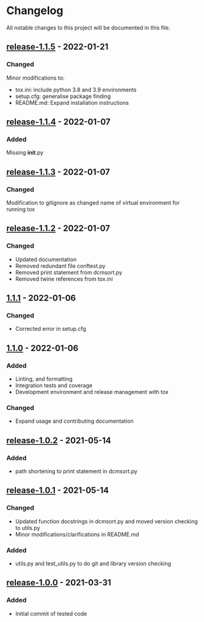# Changelog

All notable changes to this project will be documented in this file.

## [release-1.1.5](https://github.com/SWastling/dcmsort/tree/release-1.1.5) - 2022-01-21

### Changed 

Minor modifications to:
- tox.ini: include python 3.8 and 3.9 environments
- setup.cfg: generalise package finding
- README.md: Expand installation instructions

## [release-1.1.4](https://github.com/SWastling/dcmsort/tree/release-1.1.4) - 2022-01-07

### Added 

Missing __init__.py

## [release-1.1.3](https://github.com/SWastling/dcmsort/tree/release-1.1.3) - 2022-01-07

### Changed

Modification to gitignore as changed name of virtual environment for running tox

## [release-1.1.2](https://github.com/SWastling/dcmsort/tree/release-1.1.2) - 2022-01-07

### Changed

- Updated documentation
- Removed redundant file conftest.py
- Removed print statement from dcmsort.py 
- Removed twine references from tox.ini


## [1.1.1](https://github.com/SWastling/dcmsort/tree/1.1.1) - 2022-01-06

### Changed

- Corrected error in setup.cfg

## [1.1.0](https://github.com/SWastling/dcmsort/tree/1.1.0) - 2022-01-06
### Added

- Linting, and formatting
- Integration tests and coverage
- Development environment and release management with tox

### Changed

- Expand usage and contributing documentation


## [release-1.0.2](https://github.com/SWastling/dcmsort/tree/release-1.0.2) - 2021-05-14

### Added

- path shortening to print statement in dcmsort.py


## [release-1.0.1](https://github.com/SWastling/dcmsort/tree/release-1.0.1) - 2021-05-14

### Changed

- Updated function docstrings in dcmsort.py and moved version checking to utils.py
- Minor modifications/clarifications in README.md

### Added

- utils.py and test_utils.py to do git and library version checking

## [release-1.0.0](https://github.com/SWastling/dcmsort/tree/release-1.0.0) - 2021-03-31

### Added

- Initial commit of tested code
